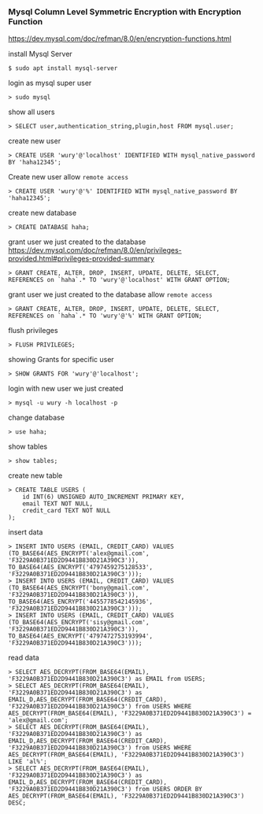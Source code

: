### Mysql Column Level Symmetric Encryption with Encryption Function

https://dev.mysql.com/doc/refman/8.0/en/encryption-functions.html

install Mysql Server
```shell
$ sudo apt install mysql-server
```

login as mysql super user
```shell
> sudo mysql
```

show all users 
```shell
> SELECT user,authentication_string,plugin,host FROM mysql.user;
```

create new user
```shell
> CREATE USER 'wury'@'localhost' IDENTIFIED WITH mysql_native_password BY 'haha12345';
```

Create new user allow `remote access`
```shell
> CREATE USER 'wury'@'%' IDENTIFIED WITH mysql_native_password BY 'haha12345';
```

create new database
```shell
> CREATE DATABASE haha;
```

grant user we just created to the database
https://dev.mysql.com/doc/refman/8.0/en/privileges-provided.html#privileges-provided-summary
```shell
> GRANT CREATE, ALTER, DROP, INSERT, UPDATE, DELETE, SELECT, REFERENCES on `haha`.* TO 'wury'@'localhost' WITH GRANT OPTION;
```

grant user we just created to the database allow `remote access`
```shell
> GRANT CREATE, ALTER, DROP, INSERT, UPDATE, DELETE, SELECT, REFERENCES on `haha`.* TO 'wury'@'%' WITH GRANT OPTION;
```

flush privileges
```shell
> FLUSH PRIVILEGES;
```

showing Grants for specific user
```shell
> SHOW GRANTS FOR 'wury'@'localhost';
```

login with new user we just created
```shell
> mysql -u wury -h localhost -p
```

change database
```shell
> use haha;
```

show tables
```shell
> show tables;
```

create new table
```shell
> CREATE TABLE USERS (
    id INT(6) UNSIGNED AUTO_INCREMENT PRIMARY KEY,
    email TEXT NOT NULL,
    credit_card TEXT NOT NULL
);
```

insert data
```shell
> INSERT INTO USERS (EMAIL, CREDIT_CARD) VALUES (TO_BASE64(AES_ENCRYPT('alex@gmail.com', 'F3229A0B371ED2D9441B830D21A390C3')), TO_BASE64(AES_ENCRYPT('4797459275128533', 'F3229A0B371ED2D9441B830D21A390C3')));
> INSERT INTO USERS (EMAIL, CREDIT_CARD) VALUES (TO_BASE64(AES_ENCRYPT('bony@gmail.com', 'F3229A0B371ED2D9441B830D21A390C3')), TO_BASE64(AES_ENCRYPT('4455778542145936', 'F3229A0B371ED2D9441B830D21A390C3')));
> INSERT INTO USERS (EMAIL, CREDIT_CARD) VALUES (TO_BASE64(AES_ENCRYPT('sisy@gmail.com', 'F3229A0B371ED2D9441B830D21A390C3')), TO_BASE64(AES_ENCRYPT('4797472753193994', 'F3229A0B371ED2D9441B830D21A390C3')));
```

read data
```shell
> SELECT AES_DECRYPT(FROM_BASE64(EMAIL), 'F3229A0B371ED2D9441B830D21A390C3') as EMAIL from USERS;
> SELECT AES_DECRYPT(FROM_BASE64(EMAIL), 'F3229A0B371ED2D9441B830D21A390C3') as EMAIL_D,AES_DECRYPT(FROM_BASE64(CREDIT_CARD), 'F3229A0B371ED2D9441B830D21A390C3') from USERS WHERE AES_DECRYPT(FROM_BASE64(EMAIL), 'F3229A0B371ED2D9441B830D21A390C3') = 'alex@gmail.com';
> SELECT AES_DECRYPT(FROM_BASE64(EMAIL), 'F3229A0B371ED2D9441B830D21A390C3') as EMAIL_D,AES_DECRYPT(FROM_BASE64(CREDIT_CARD), 'F3229A0B371ED2D9441B830D21A390C3') from USERS WHERE AES_DECRYPT(FROM_BASE64(EMAIL), 'F3229A0B371ED2D9441B830D21A390C3') LIKE 'al%';
> SELECT AES_DECRYPT(FROM_BASE64(EMAIL), 'F3229A0B371ED2D9441B830D21A390C3') as EMAIL_D,AES_DECRYPT(FROM_BASE64(CREDIT_CARD), 'F3229A0B371ED2D9441B830D21A390C3') from USERS ORDER BY AES_DECRYPT(FROM_BASE64(EMAIL), 'F3229A0B371ED2D9441B830D21A390C3') DESC;
```
